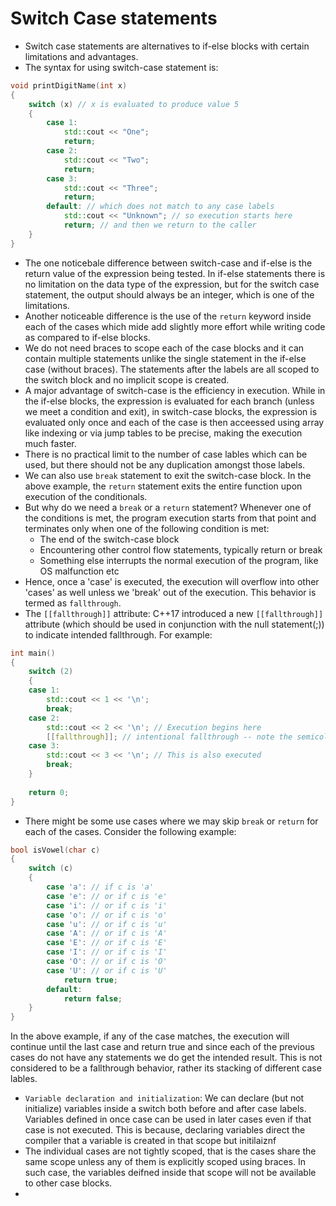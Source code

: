 # Switch Case statements

* Switch case statements are alternatives to if-else blocks with certain limitations and advantages.
* The syntax for using switch-case statement is:
```C++
void printDigitName(int x)
{
    switch (x) // x is evaluated to produce value 5
    {
        case 1:
            std::cout << "One";
            return;
        case 2:
            std::cout << "Two";
            return;
        case 3:
            std::cout << "Three";
            return;
        default: // which does not match to any case labels
            std::cout << "Unknown"; // so execution starts here
            return; // and then we return to the caller
    }
}
```
* The one noticebale difference between switch-case and if-else is the return value of the expression being tested. In if-else statements there is no limitation on the data type of the expression, but for the switch case statement, the output should always be an integer, which is one of the limitations. 
* Another noticeable difference is the use of the `return` keyword inside each of the cases which mide add slightly more effort while writing code as compared to if-else blocks.
* We do not need braces to scope each of the case blocks and it can contain multiple statements unlike the single statement in the if-else case (without braces). The statements after the labels are all scoped to the switch block and no implicit scope is created.
* A major advantage of switch-case is the efficiency in execution. While in the if-else blocks, the expression is evaluated for each branch (unless we meet a condition and exit), in switch-case blocks, the expression is evaluated only once and each of the case is then acceessed using array like indexing or via jump tables to be precise, making the execution much faster.
* There is no practical limit to the number of case lables which can be used, but there should not be any duplication amongst those labels.
* We can also use `break` statement to exit the switch-case block. In the above example, the `return` statement exits the entire function upon execution of the conditionals. 
* But why do we need a `break` or a `return` statement? Whenever one of the conditions is met, the program execution starts from that point and terminates only when one of the following condition is met:
  * The end of the switch-case block
  * Encountering other control flow statements, typically return or break
  * Something else interrupts the normal execution of the program, like OS malfunction etc
* Hence, once a 'case' is executed, the execution will overflow into other 'cases' as well unless we 'break' out of the execution. This behavior is termed as `fallthrough`.
* The `[[fallthrough]]` attribute: C++17 introduced a new `[[fallthrough]]` attribute (which should be used in conjunction with the null statement(;)) to indicate intended fallthrough. For example:
```C++
int main()
{
    switch (2)
    {
    case 1:
        std::cout << 1 << '\n';
        break;
    case 2:
        std::cout << 2 << '\n'; // Execution begins here
        [[fallthrough]]; // intentional fallthrough -- note the semicolon to indicate the null statement
    case 3:
        std::cout << 3 << '\n'; // This is also executed
        break;
    }
 
    return 0;
}
```
* There might be some use cases where we may skip `break` or `return` for each of the cases. Consider the following example:
```C++
bool isVowel(char c)
{
    switch (c)
    {
        case 'a': // if c is 'a'
        case 'e': // or if c is 'e'
        case 'i': // or if c is 'i'
        case 'o': // or if c is 'o'
        case 'u': // or if c is 'u'
        case 'A': // or if c is 'A'
        case 'E': // or if c is 'E'
        case 'I': // or if c is 'I'
        case 'O': // or if c is 'O'
        case 'U': // or if c is 'U'
            return true;
        default:
            return false;
    }
}
```
In the above example, if any of the case matches, the execution will continue until the last case and return true and since each of the previous cases do not have any statements we do get the intended result. This is not considered to be a fallthrough behavior, rather its stacking of different case lables.
* `Variable declaration and initialization`: We can declare (but not initialize) variables inside a switch both before and after case labels. Variables defined in once case can be used in later cases even if that case is not executed. This is because, declaring variables direct the compiler that a variable is created in that scope but initilaiznf 
* The individual cases are not tightly scoped, that is the cases share the same scope unless any of them is explicitly scoped using braces. In such case, the variables deifned inside that scope will not be available to other case blocks.
* 



